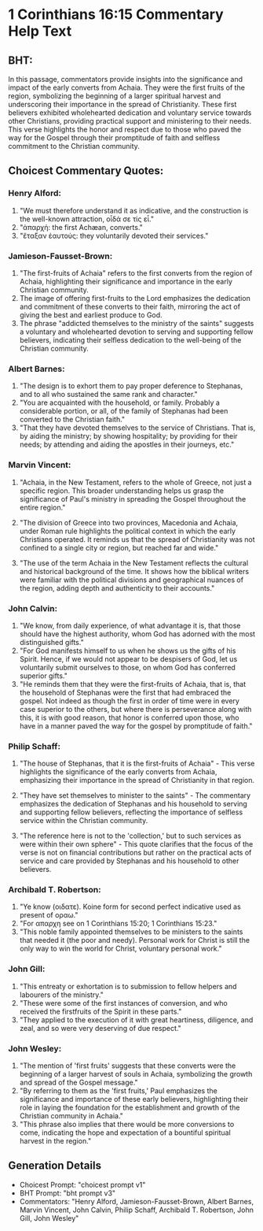 # 1 Corinthians 16:15 Commentary Help Text

## BHT:
In this passage, commentators provide insights into the significance and impact of the early converts from Achaia. They were the first fruits of the region, symbolizing the beginning of a larger spiritual harvest and underscoring their importance in the spread of Christianity. These first believers exhibited wholehearted dedication and voluntary service towards other Christians, providing practical support and ministering to their needs. This verse highlights the honor and respect due to those who paved the way for the Gospel through their promptitude of faith and selfless commitment to the Christian community.

## Choicest Commentary Quotes:
### Henry Alford:
1. "We must therefore understand it as indicative, and the construction is the well-known attraction, οἶδά σε τίς εἶ." 
2. "ἀπαρχή: the first Achæan, converts."
3. "ἔταξαν ἑαυτούς: they voluntarily devoted their services."

### Jamieson-Fausset-Brown:
1. "The first-fruits of Achaia" refers to the first converts from the region of Achaia, highlighting their significance and importance in the early Christian community.
2. The image of offering first-fruits to the Lord emphasizes the dedication and commitment of these converts to their faith, mirroring the act of giving the best and earliest produce to God.
3. The phrase "addicted themselves to the ministry of the saints" suggests a voluntary and wholehearted devotion to serving and supporting fellow believers, indicating their selfless dedication to the well-being of the Christian community.

### Albert Barnes:
1. "The design is to exhort them to pay proper deference to Stephanas, and to all who sustained the same rank and character."
2. "You are acquainted with the household, or family. Probably a considerable portion, or all, of the family of Stephanas had been converted to the Christian faith."
3. "That they have devoted themselves to the service of Christians. That is, by aiding the ministry; by showing hospitality; by providing for their needs; by attending and aiding the apostles in their journeys, etc."

### Marvin Vincent:
1. "Achaia, in the New Testament, refers to the whole of Greece, not just a specific region. This broader understanding helps us grasp the significance of Paul's ministry in spreading the Gospel throughout the entire region." 

2. "The division of Greece into two provinces, Macedonia and Achaia, under Roman rule highlights the political context in which the early Christians operated. It reminds us that the spread of Christianity was not confined to a single city or region, but reached far and wide." 

3. "The use of the term Achaia in the New Testament reflects the cultural and historical background of the time. It shows how the biblical writers were familiar with the political divisions and geographical nuances of the region, adding depth and authenticity to their accounts."

### John Calvin:
1. "We know, from daily experience, of what advantage it is, that those should have the highest authority, whom God has adorned with the most distinguished gifts."
2. "For God manifests himself to us when he shows us the gifts of his Spirit. Hence, if we would not appear to be despisers of God, let us voluntarily submit ourselves to those, on whom God has conferred superior gifts."
3. "He reminds them that they were the first-fruits of Achaia, that is, that the household of Stephanas were the first that had embraced the gospel. Not indeed as though the first in order of time were in every case superior to the others, but where there is perseverance along with this, it is with good reason, that honor is conferred upon those, who have in a manner paved the way for the gospel by promptitude of faith."

### Philip Schaff:
1. "The house of Stephanas, that it is the first-fruits of Achaia" - This verse highlights the significance of the early converts from Achaia, emphasizing their importance in the spread of Christianity in that region.

2. "They have set themselves to minister to the saints" - The commentary emphasizes the dedication of Stephanas and his household to serving and supporting fellow believers, reflecting the importance of selfless service within the Christian community.

3. "The reference here is not to the 'collection,' but to such services as were within their own sphere" - This quote clarifies that the focus of the verse is not on financial contributions but rather on the practical acts of service and care provided by Stephanas and his household to other believers.

### Archibald T. Robertson:
1. "Ye know (οιδατε). Koine form for second perfect indicative used as present of οραω." 
2. "For απαρχη see on 1 Corinthians 15:20; 1 Corinthians 15:23." 
3. "This noble family appointed themselves to be ministers to the saints that needed it (the poor and needy). Personal work for Christ is still the only way to win the world for Christ, voluntary personal work."

### John Gill:
1. "This entreaty or exhortation is to submission to fellow helpers and labourers of the ministry."
2. "These were some of the first instances of conversion, and who received the firstfruits of the Spirit in these parts."
3. "They applied to the execution of it with great heartiness, diligence, and zeal, and so were very deserving of due respect."

### John Wesley:
1. "The mention of 'first fruits' suggests that these converts were the beginning of a larger harvest of souls in Achaia, symbolizing the growth and spread of the Gospel message."
2. "By referring to them as the 'first fruits,' Paul emphasizes the significance and importance of these early believers, highlighting their role in laying the foundation for the establishment and growth of the Christian community in Achaia."
3. "This phrase also implies that there would be more conversions to come, indicating the hope and expectation of a bountiful spiritual harvest in the region."


## Generation Details
- Choicest Prompt: "choicest prompt v1"
- BHT Prompt: "bht prompt v3"
- Commentators: "Henry Alford, Jamieson-Fausset-Brown, Albert Barnes, Marvin Vincent, John Calvin, Philip Schaff, Archibald T. Robertson, John Gill, John Wesley"
